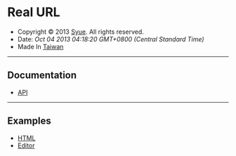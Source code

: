 ﻿# Real URL
+ Copyright © 2013 [Syue](mailto:syuemingfang@gmail.com). All rights reserved.
+ Date: *Oct 04 2013 04:18:20 GMT+0800 (Central Standard Time)*
+ Made In [Taiwan](http://en.wikipedia.org/wiki/Taiwan)

****************************************************************************************************

## Documentation 
+ [API](http://comment.cxm.tw/?url=https://raw.github.com/syuemingfang/syuemingfag-real/master/comment.json)

****************************************************************************************************

## Examples
+ [HTML](http://html.cxm.tw/?url=https://raw.github.com/syuemingfang/syuemingfag-real/master/example.html)
+ [Editor](http://jspipe.cxm.tw/?url=http://html.cxm.tw/index.php?url=https://raw.github.com/syuemingfang/syuemingfag-real/master/example.html)
